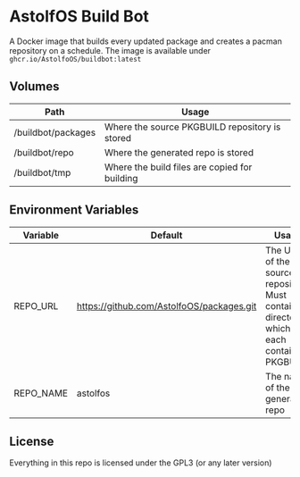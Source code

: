 # AstolfOS Build Bot

A Docker image that builds every updated package and creates a pacman repository on a schedule. The image is available under `ghcr.io/AstolfoOS/buildbot:latest`

## Volumes

| Path               | Usage                                          |
| ------------------ | ---------------------------------------------- |
| /buildbot/packages | Where the source PKGBUILD repository is stored |
| /buildbot/repo     | Where the generated repo is stored             |
| /buildbot/tmp      | Where the build files are copied for building  |

## Environment Variables

| Variable  | Default                                   | Usage                                                                                    |
| --------- | ----------------------------------------- | ---------------------------------------------------------------------------------------- |
| REPO_URL  | https://github.com/AstolfoOS/packages.git | The URL of the source repository. Must contain directories which each contain a PKGBUILD |
| REPO_NAME | astolfos                                  | The name of the generated repo                                                           |

## License

Everything in this repo is licensed under the GPL3 (or any later version)
